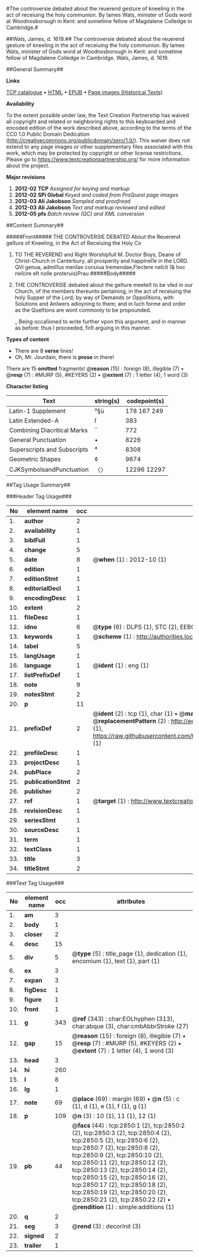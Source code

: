 #The controversie debated about the reuerend gesture of kneeling in the act of receiuing the holy communion. By Iames Wats, minister of Gods word at Woodnosborough in Kent: and sometime fellow of Magdalene Colledge in Cambridge.#

##Wats, James, d. 1619.##
The controversie debated about the reuerend gesture of kneeling in the act of receiuing the holy communion. By Iames Wats, minister of Gods word at Woodnosborough in Kent: and sometime fellow of Magdalene Colledge in Cambridge.
Wats, James, d. 1619.

##General Summary##

**Links**

[TCP catalogue](http://www.ota.ox.ac.uk/tcp/)  • 
[HTML](http://tei.it.ox.ac.uk/tcp/Texts-HTML/free/A14/A14809.html)  • 
[EPUB](http://tei.it.ox.ac.uk/tcp/Texts-EPUB/free/A14/A14809.epub) • 
[Page images (Historical Texts)](https://historicaltexts.jisc.ac.uk/eebo-99838469e)

**Availability**

To the extent possible under law, the Text Creation Partnership has waived all copyright and related or neighboring rights to this keyboarded and encoded edition of the work described above, according to the terms of the CC0 1.0 Public Domain Dedication (http://creativecommons.org/publicdomain/zero/1.0/). This waiver does not extend to any page images or other supplementary files associated with this work, which may be protected by copyright or other license restrictions. Please go to https://www.textcreationpartnership.org/ for more information about the project.

**Major revisions**

1. __2012-02__ __TCP__ *Assigned for keying and markup*
1. __2012-02__ __SPi Global__ *Keyed and coded from ProQuest page images*
1. __2012-03__ __Ali Jakobson__ *Sampled and proofread*
1. __2012-03__ __Ali Jakobson__ *Text and markup reviewed and edited*
1. __2012-05__ __pfs__ *Batch review (QC) and XML conversion*

##Content Summary##

#####Front#####
THE CONTROVERSIE DEBATED About the Reuerend geſture of Kneeling, in the Act of Receiuing the Holy Co
1. TO THE REVEREND and Right Worshipfull M. Doctor Boys, Deane of Christ-Church in Canterbury, all prosperity and happineſſe in the LORD.
QVi genua, admiſſus menſae conuiua tremendae,Flectere neſcit (& hoc neſcire eſt nolle proteruis)Prau
#####Body#####

1. THE CONTROVERSIE debated about the geſture meeteſt to be vſed in our Church, of the members thereunto pertaining, in the act of receiuing the holy Supper of the Lord; by way of Demands or Oppoſitions, with Solutions and Anſwers adioyning to them; and in ſuch forme and order as the Queſtions are wont commonly to be propounded.

    _ Being occaſioned to write further vpon this argument, and in manner as before: thus I proceeded, firſt arguing in this manner.

**Types of content**

  * There are 8 **verse** lines!
  * Oh, Mr. Jourdain, there is **prose** in there!

There are 15 **omitted** fragments! 
 @__reason__ (15) : foreign (8), illegible (7)  •  @__resp__ (7) : #MURP (5), #KEYERS (2)  •  @__extent__ (7) : 1 letter (4), 1 word (3)

**Character listing**


|Text|string(s)|codepoint(s)|
|---|---|---|
|Latin-1 Supplement|²§ù|178 167 249|
|Latin Extended-A|ſ|383|
|Combining             Diacritical Marks|̄|772|
|General Punctuation|•|8226|
|Superscripts             and Subscripts|⁴|8308|
|Geometric Shapes|◊|9674|
|CJKSymbolsandPunctuation|〈〉|12296 12297|

##Tag Usage Summary##

###Header Tag Usage###

|No|element name|occ|attributes|
|---|---|---|---|
|1.|__author__|2||
|2.|__availability__|1||
|3.|__biblFull__|1||
|4.|__change__|5||
|5.|__date__|8| @__when__ (1) : 2012-10 (1)|
|6.|__edition__|1||
|7.|__editionStmt__|1||
|8.|__editorialDecl__|1||
|9.|__encodingDesc__|1||
|10.|__extent__|2||
|11.|__fileDesc__|1||
|12.|__idno__|6| @__type__ (6) : DLPS (1), STC (2), EEBO-CITATION (1), PROQUEST (1), VID (1)|
|13.|__keywords__|1| @__scheme__ (1) : http://authorities.loc.gov/ (1)|
|14.|__label__|5||
|15.|__langUsage__|1||
|16.|__language__|1| @__ident__ (1) : eng (1)|
|17.|__listPrefixDef__|1||
|18.|__note__|9||
|19.|__notesStmt__|2||
|20.|__p__|11||
|21.|__prefixDef__|2| @__ident__ (2) : tcp (1), char (1)  •  @__matchPattern__ (2) : ([0-9\-]+):([0-9IVX]+) (1), (.+) (1)  •  @__replacementPattern__ (2) : http://eebo.chadwyck.com/downloadtiff?vid=$1&page=$2 (1), https://raw.githubusercontent.com/textcreationpartnership/Texts/master/tcpchars.xml#$1 (1)|
|22.|__profileDesc__|1||
|23.|__projectDesc__|1||
|24.|__pubPlace__|2||
|25.|__publicationStmt__|2||
|26.|__publisher__|2||
|27.|__ref__|1| @__target__ (1) : http://www.textcreationpartnership.org/docs/. (1)|
|28.|__revisionDesc__|1||
|29.|__seriesStmt__|1||
|30.|__sourceDesc__|1||
|31.|__term__|1||
|32.|__textClass__|1||
|33.|__title__|3||
|34.|__titleStmt__|2||


###Text Tag Usage###

|No|element name|occ|attributes|
|---|---|---|---|
|1.|__am__|3||
|2.|__body__|1||
|3.|__closer__|2||
|4.|__desc__|15||
|5.|__div__|5| @__type__ (5) : title_page (1), dedication (1), encomium (1), text (1), part (1)|
|6.|__ex__|3||
|7.|__expan__|3||
|8.|__figDesc__|1||
|9.|__figure__|1||
|10.|__front__|1||
|11.|__g__|343| @__ref__ (343) : char:EOLhyphen (313), char:abque (3), char:cmbAbbrStroke (27)|
|12.|__gap__|15| @__reason__ (15) : foreign (8), illegible (7)  •  @__resp__ (7) : #MURP (5), #KEYERS (2)  •  @__extent__ (7) : 1 letter (4), 1 word (3)|
|13.|__head__|3||
|14.|__hi__|260||
|15.|__l__|8||
|16.|__lg__|1||
|17.|__note__|69| @__place__ (69) : margin (69)  •  @__n__ (5) : c (1), d (1), e (1), f (1), g (1)|
|18.|__p__|109| @__n__ (3) : 10 (1), 11 (1), 12 (1)|
|19.|__pb__|44| @__facs__ (44) : tcp:2850:1 (2), tcp:2850:2 (2), tcp:2850:3 (2), tcp:2850:4 (2), tcp:2850:5 (2), tcp:2850:6 (2), tcp:2850:7 (2), tcp:2850:8 (2), tcp:2850:9 (2), tcp:2850:10 (2), tcp:2850:11 (2), tcp:2850:12 (2), tcp:2850:13 (2), tcp:2850:14 (2), tcp:2850:15 (2), tcp:2850:16 (2), tcp:2850:17 (2), tcp:2850:18 (2), tcp:2850:19 (2), tcp:2850:20 (2), tcp:2850:21 (2), tcp:2850:22 (2)  •  @__rendition__ (1) : simple:additions (1)|
|20.|__q__|2||
|21.|__seg__|3| @__rend__ (3) : decorInit (3)|
|22.|__signed__|2||
|23.|__trailer__|1||
